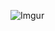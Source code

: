 

![Imgur](https://imgur.com/f5LCMN1)


<blockquote class="imgur-embed-pub" lang="en" data-id="a/f5LCMN1" data-context="false" ><a href="//imgur.com/a/f5LCMN1"></a></blockquote><script async src="//s.imgur.com/min/embed.js" charset="utf-8"></script>


